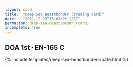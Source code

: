 ```yaml
---
layout: card
title:  "Deep Sea Beastbonder (trading card)"
date:   "2022-12-29T16:01:29.128Z"
permalink: deep-sea-beastbonder_(card)
incomplete: true
---
```


## DOA 1st &middot; EN-165 C

{% include templates/deep-sea-beastbonder-doa1e.html %}
